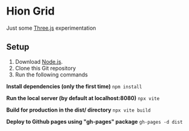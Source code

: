 # Hion Grid

Just some [Three.js](https://threejs.org/) experimentation

## Setup
1. Download [Node.js](https://nodejs.org/en/download/).
2. Clone this Git repository
3. Run the following commands


**Install dependencies (only the first time)**
`npm install`

**Run the local server (by default at localhost:8080)**
`npx vite`

**Build for production in the dist/ directory**
`npx vite build`

**Deploy to Github pages using "gh-pages" package**
`gh-pages -d dist`
